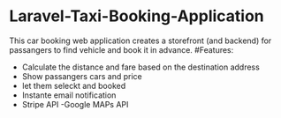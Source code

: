 # Laravel-Taxi-Booking-Application

This car booking  web application creates a storefront (and backend) for passangers to find vehicle and book it in advance. 
#Features: 
- Calculate the distance and fare based on the destination address
- Show passangers cars and price
- let them seleckt and booked
- Instante email notification
- Stripe API 
-Google MAPs API

